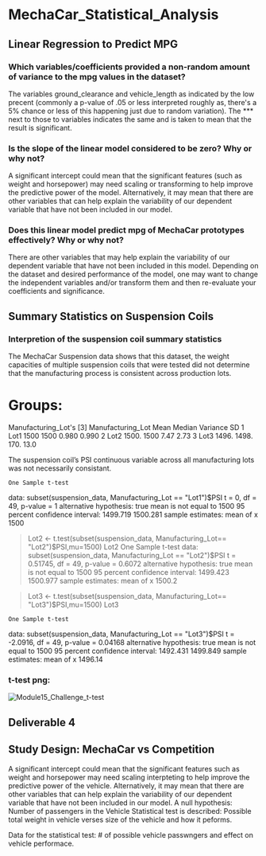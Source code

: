 # MechaCar_Statistical_Analysis

## Linear Regression to Predict MPG

### Which variables/coefficients provided a non-random amount of variance to the mpg values in the dataset?
The variables ground_clearance and vehicle_length as indicated by the low precent (commonly a p-value of .05 or less interpreted roughly as, there's a 5% chance or less of this happening just due to random variation). The *** next to those to variables indicates the same and is taken to mean that the result is significant.

### Is the slope of the linear model considered to be zero? Why or why not?
A significant intercept could mean that the significant features (such as weight and horsepower) may need scaling or transforming to help improve the predictive power of the model. Alternatively, it may mean that there are other variables that can help explain the variability of our dependent variable that have not been included in our model.

### Does this linear model predict mpg of MechaCar prototypes effectively? Why or why not?
There are other variables that may help explain the variability of our dependent variable that have not been included in this model. Depending on the dataset and desired performance of the model, one may want to change the independent variables and/or transform them and then re-evaluate your coefficients and significance.

## Summary Statistics on Suspension Coils

### Interpretion of the suspension coil summary statistics
The MechaCar Suspension data shows that this dataset, the weight capacities of multiple suspension coils that were tested did not determine that
the manufacturing process is consistent across production lots.

# Groups:
Manufacturing_Lot's [3]
  Manufacturing_Lot  Mean Median Variance     SD
  <chr>             <dbl>  <dbl>    <dbl>  <dbl>
1 Lot1              1500   1500     0.980  0.990
2 Lot2              1500.  1500     7.47   2.73
3 Lot3              1496.  1498.  170.    13.0
>
The suspension coil’s PSI continuous variable across all manufacturing lots was not necessarily consistant.
	
	One Sample t-test
	
data:  subset(suspension_data, Manufacturing_Lot == "Lot1")$PSI
t = 0, df = 49, p-value = 1
alternative hypothesis: true mean is not equal to 1500
95 percent confidence interval:
 1499.719 1500.281
sample estimates:
mean of x
     1500
	
> Lot2 <- t.test(subset(suspension_data, Manufacturing_Lot== "Lot2")$PSI,mu=1500)
> Lot2
	One Sample t-test
data:  subset(suspension_data, Manufacturing_Lot == "Lot2")$PSI
t = 0.51745, df = 49, p-value = 0.6072
alternative hypothesis: true mean is not equal to 1500
95 percent confidence interval:
 1499.423 1500.977
sample estimates:
mean of x
   1500.2
	
> Lot3 <- t.test(subset(suspension_data, Manufacturing_Lot== "Lot3")$PSI,mu=1500)
> Lot3
	
	One Sample t-test
data:  subset(suspension_data, Manufacturing_Lot == "Lot3")$PSI
t = -2.0916, df = 49, p-value = 0.04168
alternative hypothesis: true mean is not equal to 1500
95 percent confidence interval:
 1492.431 1499.849
sample estimates:
mean of x 
  1496.14 

### t-test png:
	
![Module15_Challenge_t-test](https://user-images.githubusercontent.com/83566868/130724944-9d3d4d54-e948-4402-81c1-32d2c1b97e5d.png)


## Deliverable 4
## Study Design: MechaCar vs Competition
	
A significant intercept could mean that the significant features such as weight and horsepower may need scaling interpteting to help improve the predictive power of the vehicle. Alternatively, it may mean that there are other variables that can help explain the variability of our dependent variable that have not been included in our model. A null hypothesis: Number of passengers in the Vehicle Statistical test is described: Possible total weight in vehicle verses size of the vehicle and how it peforms. 

Data for the statistical test: 
	# of possible vehicle passwngers and effect on vehicle performace.
